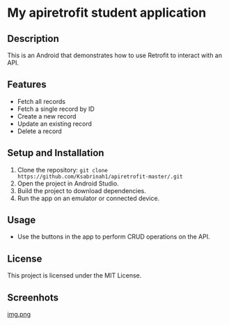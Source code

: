 # My apiretrofit student application

## Description
This is an Android that demonstrates how to use Retrofit to interact with an API.

## Features
- Fetch all records
- Fetch a single record by ID
- Create a new record
- Update an existing record
- Delete a record

## Setup and Installation
1. Clone the repository: `git clone https://github.com/Ksabrinah1/apiretrofit-master/.git`
2. Open the project in Android Studio.
3. Build the project to download dependencies.
4. Run the app on an emulator or connected device.

## Usage
- Use the buttons in the app to perform CRUD operations on the API.

## License
This project is licensed under the MIT License.

## Screenhots
[img.png](img.png)